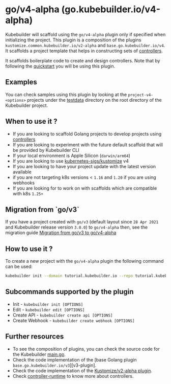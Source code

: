 # go/v4-alpha (go.kubebuilder.io/v4-alpha)

Kubebuilder will scaffold using the `go/v4-alpha` plugin only if specified when initializing the project. 
This plugin is a composition of the plugins ` kustomize.common.kubebuilder.io/v2-alpha` and `base.go.kubebuilder.io/v4`. 
It scaffolds a project template that helps in constructing sets of [controllers][controller-runtime]. 

It scaffolds boilerplate code to create and design controllers. 
Note that by following the [quickstart][quickstart] you will be using this plugin.
<aside class="note">

<h1>Examples</h1>

You can check samples using this plugin by looking at the `project-v4-<options>` projects 
under the [testdata][testdata] directory on the root directory of the Kubebuilder project.

</aside>

## When to use it ?

- If you are looking to scaffold Golang projects to develop projects using [controllers][controller-runtime]
- If you are looking to experiment with the future default scaffold that will be provided by Kubebuilder CLI
- If your local environment is Apple Silicon (`darwin/arm64`)
- If you are looking to use [kubernetes-sigs/kustomize][kustomize] v4
- If you are looking to have your project update with the latest version available
- if you are not targeting k8s versions < `1.16` and `1.20` if you are using webhooks
- If you are looking for to work on with scaffolds which are compatible with k8s `1.25+`

<aside class="note">

<h1>Migration from `go/v3`</h1>

If you have a project created with `go/v3` (default layout since `28 Apr 2021` and Kubebuilder release version `3.0.0`) to `go/v4-alpha` then,
see the migration guide [Migration from go/v3 to go/v4-alpha](./../migration/migration_guide_gov3_to_gov4.md)

</aside>

## How to use it ?

To create a new project with the `go/v4-alpha` plugin the following command can be used:

```sh
kubebuilder init --domain tutorial.kubebuilder.io --repo tutorial.kubebuilder.io/project --plugins=go/v4-alpha
```

## Subcommands supported by the plugin

-  Init -  `kubebuilder init [OPTIONS]`
-  Edit -  `kubebuilder edit [OPTIONS]`
-  Create API -  `kubebuilder create api [OPTIONS]`
-  Create Webhook - `kubebuilder create webhook [OPTIONS]`

## Further resources

- To see the composition of plugins, you can check the source code for the Kubebuilder [main.go][plugins-main].
- Check the code implementation of the [base Golang plugin `base.go.kubebuilder.io/v3`][v3-plugin].
- Check the code implementation of the [Kustomize/v2-alpha plugin][kustomize-plugin].
- Check [controller-runtime][controller-runtime] to know more about controllers.

[controller-runtime]: https://github.com/kubernetes-sigs/controller-runtime
[quickstart]: ../quick-start.md
[testdata]: https://github.com/kubernetes-sigs/kubebuilder/tree/master/testdata
[plugins-main]: https://github.com/kubernetes-sigs/kubebuilder/blob/master/cmd/main.go
[kustomize-plugin]: ../plugins/kustomize-v2-alpha.md
[kustomize]: https://github.com/kubernetes-sigs/kustomize
